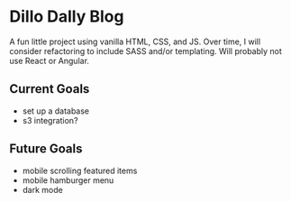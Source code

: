 # Dillo Dally Blog
A fun little project using vanilla HTML, CSS, and JS. Over time, I will consider refactoring to include SASS and/or templating. Will probably not use React or Angular.

## Current Goals
* set up a database
* s3 integration?

## Future Goals
* mobile scrolling featured items
* mobile hamburger menu
* dark mode
